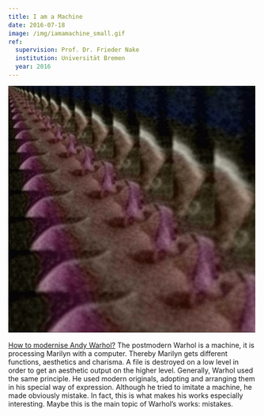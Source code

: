 ```yaml
---
title: I am a Machine
date: 2016-07-18
image: /img/iamamachine_small.gif
ref:
  supervision: Prof. Dr. Frieder Nake
  institution: Universität Bremen
  year: 2016
---
```


![Marilyn](/img/iamamachine.gif)

[How to modernise Andy Warhol?](https://marilyn.kenokeno.bingo/) The postmodern Warhol is a machine, it is processing Marilyn with a computer. Thereby Marilyn gets different functions, aesthetics and charisma.
A file is destroyed on a low level in order to get an aesthetic output on the higher level. Generally, Warhol used the same principle. He used modern originals, adopting and arranging them in his special way of expression. Although he tried to imitate a machine, he made obviously mistake. In fact, this is what makes his works especially interesting. Maybe this is the main topic of Warhol’s works: mistakes.
